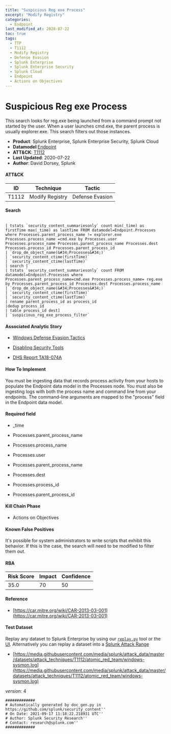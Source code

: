 ```yaml
---
title: "Suspicious Reg exe Process"
excerpt: "Modify Registry"
categories:
  - Endpoint
last_modified_at: 2020-07-22
toc: true
tags:
  - TTP
  - T1112
  - Modify Registry
  - Defense Evasion
  - Splunk Enterprise
  - Splunk Enterprise Security
  - Splunk Cloud
  - Endpoint
  - Actions on Objectives
---
```


# Suspicious Reg exe Process

This search looks for reg.exe being launched from a command prompt not started by the user. When a user launches cmd.exe, the parent process is usually explorer.exe. This search filters out those instances.

- **Product**: Splunk Enterprise, Splunk Enterprise Security, Splunk Cloud
- **Datamodel**:[Endpoint](https://docs.splunk.com/Documentation/CIM/latest/User/Endpoint)
- **ATT&CK**: [T1112](https://attack.mitre.org/techniques/T1112/)
- **Last Updated**: 2020-07-22
- **Author**: David Dorsey, Splunk


#### ATT&CK

| ID          | Technique   | Tactic       |
| ----------- | ----------- |--------------|
| T1112 | Modify Registry | Defense Evasion |


#### Search

```

| tstats `security_content_summariesonly` count min(_time) as firstTime max(_time) as lastTime FROM datamodel=Endpoint.Processes where Processes.parent_process_name != explorer.exe Processes.process_name =cmd.exe by Processes.user Processes.process_name Processes.parent_process_name Processes.dest Processes.process_id Processes.parent_process_id 
| `drop_dm_object_name(&#34;Processes&#34;)` 
| `security_content_ctime(firstTime)` 
| `security_content_ctime(lastTime)` 
| search [
| tstats `security_content_summariesonly` count FROM datamodel=Endpoint.Processes where Processes.parent_process_name=cmd.exe Processes.process_name= reg.exe by Processes.parent_process_id Processes.dest Processes.process_name 
| `drop_dm_object_name(&#34;Processes&#34;)` 
| `security_content_ctime(firstTime)` 
| `security_content_ctime(lastTime)` 
| rename parent_process_id as process_id 
|dedup process_id
| table process_id dest] 
| `suspicious_reg_exe_process_filter` 
```

#### Associated Analytic Story

* [Windows Defense Evasion Tactics](_stories/windows_defense_evasion_tactics)

* [Disabling Security Tools](_stories/disabling_security_tools)

* [DHS Report TA18-074A](_stories/dhs_report_ta18-074a)


#### How To Implement
You must be ingesting data that records process activity from your hosts to populate the Endpoint data model in the Processes node. You must also be ingesting logs with both the process name and command line from your endpoints. The command-line arguments are mapped to the &#34;process&#34; field in the Endpoint data model.

#### Required field

* _time

* Processes.parent_process_name

* Processes.process_name

* Processes.user

* Processes.parent_process_name

* Processes.dest

* Processes.process_id

* Processes.parent_process_id


#### Kill Chain Phase

* Actions on Objectives


#### Known False Positives
It&#39;s possible for system administrators to write scripts that exhibit this behavior. If this is the case, the search will need to be modified to filter them out.



#### RBA

| Risk Score  | Impact      | Confidence   |
| ----------- | ----------- |--------------|
| 35.0 | 70 | 50 |



#### Reference


* [https://car.mitre.org/wiki/CAR-2013-03-001](https://car.mitre.org/wiki/CAR-2013-03-001)



#### Test Dataset
Replay any dataset to Splunk Enterprise by using our [`replay.py`](https://github.com/splunk/attack_data#using-replaypy) tool or the [UI](https://github.com/splunk/attack_data#using-ui).
Alternatively you can replay a dataset into a [Splunk Attack Range](https://github.com/splunk/attack_range#replay-dumps-into-attack-range-splunk-server)


* [https://media.githubusercontent.com/media/splunk/attack_data/master/datasets/attack_techniques/T1112/atomic_red_team/windows-sysmon.log](https://media.githubusercontent.com/media/splunk/attack_data/master/datasets/attack_techniques/T1112/atomic_red_team/windows-sysmon.log)


_version_: 4

```
#############
# Automatically generated by doc_gen.py in https://github.com/splunk/security_content''
# On Date: 2021-09-17 11:18:22.218931 UTC''
# Author: Splunk Security Research''
# Contact: research@splunk.com''
#############
```